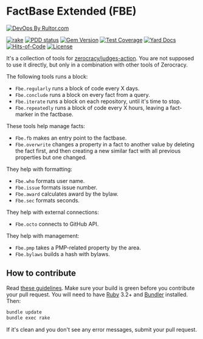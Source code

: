 # FactBase Extended (FBE)

[![DevOps By Rultor.com](http://www.rultor.com/b/zerocracy/fbe)](http://www.rultor.com/p/zerocracy/fbe)

[![rake](https://github.com/zerocracy/fbe/actions/workflows/rake.yml/badge.svg)](https://github.com/zerocracy/fbe/actions/workflows/rake.yml)
[![PDD status](http://www.0pdd.com/svg?name=zerocracy/fbe)](http://www.0pdd.com/p?name=zerocracy/fbe)
[![Gem Version](https://badge.fury.io/rb/fbe.svg)](http://badge.fury.io/rb/fbe)
[![Test Coverage](https://img.shields.io/codecov/c/github/zerocracy/fbe.svg)](https://codecov.io/github/zerocracy/fbe?branch=master)
[![Yard Docs](http://img.shields.io/badge/yard-docs-blue.svg)](http://rubydoc.info/github/zerocracy/fbe/master/frames)
[![Hits-of-Code](https://hitsofcode.com/github/zerocracy/fbe)](https://hitsofcode.com/view/github/zerocracy/fbe)
[![License](https://img.shields.io/badge/license-MIT-green.svg)](https://github.com/zerocracy/fbe/blob/master/LICENSE.txt)

It's a collection of tools for
[zerocracy/judges-action](https://github.com/zerocracy/judges-action).
You are not supposed to use it directly, but only in a combination
with other tools of Zerocracy.

The following tools runs a block:

* `Fbe.regularly` runs a block of code every X days.
* `Fbe.conclude` runs a block on every fact from a query.
* `Fbe.iterate` runs a block on each repository, until it's time to stop.
* `Fbe.repeatedly` runs a block of code every X hours, leaving
a fact-marker in the factbase.

These tools help manage facts:

* `Fbe.fb` makes an entry point to the factbase.
* `Fbe.overwrite` changes a property in a fact to another value by deleting
the fact first, and then creating a new similar fact with all previous
properties but one changed.

They help with formatting:

* `Fbe.who` formats user name.
* `Fbe.issue` formats issue number.
* `Fbe.award` calculates award by the bylaw.
* `Fbe.sec` formats seconds.

They help with external connections:

* `Fbe.octo` connects to GitHub API.

They help with management:

* `Fbe.pmp` takes a PMP-related property by the area.
* `Fbe.bylaws` builds a hash with bylaws.

## How to contribute

Read
[these guidelines](https://www.yegor256.com/2014/04/15/github-guidelines.html).
Make sure your build is green before you contribute
your pull request. You will need to have
[Ruby](https://www.ruby-lang.org/en/) 3.2+ and
[Bundler](https://bundler.io/) installed. Then:

```bash
bundle update
bundle exec rake
```

If it's clean and you don't see any error messages, submit your pull request.
